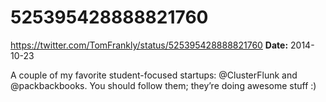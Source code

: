 # 525395428888821760
https://twitter.com/TomFrankly/status/525395428888821760
**Date:** 2014-10-23

A couple of my favorite student-focused startups: @ClusterFlunk and @packbackbooks. You should follow them; they’re doing awesome stuff :)
